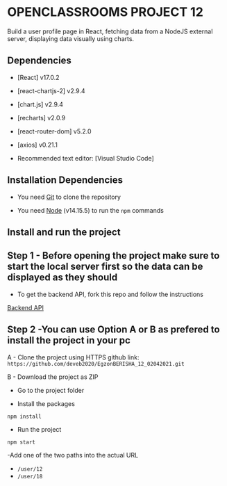# OPENCLASSROOMS PROJECT 12

Build a user profile page in React, fetching data from a NodeJS external server, displaying data visually using charts.

## Dependencies

- [React] v17.0.2

- [react-chartjs-2] v2.9.4

- [chart.js] v2.9.4

- [recharts] v2.0.9

- [react-router-dom] v5.2.0

- [axios] v0.21.1

- Recommended text editor: [Visual Studio Code]

## Installation Dependencies

- You need [Git](https://git-scm.com/) to clone the repository

- You need [Node](https://nodejs.org/en/) (v14.15.5) to run the `npm` commands

## Install and run the project

Step 1 - Before opening the project make sure to start the local server first so the data can be displayed as they should 
----------------------------------------------------------------------------------------------------------------------------

- To get the backend API, fork this repo and follow the instructions

[Backend API](https://github.com/OpenClassrooms-Student-Center/P9-front-end-dashboard)

Step 2 -You can use Option A or B as prefered to install the project in your pc
---------------------------------------------------------------------------------

A - Clone the project using HTTPS github link: `https://github.com/deveb2020/EgzonBERISHA_12_02042021.git`

B - Download the project as ZIP 

- Go to the project folder

- Install the packages 

`npm install`

- Run the project

`npm start`


-Add one of the two paths into the actual URL
  - `/user/12`
  - `/user/18`
